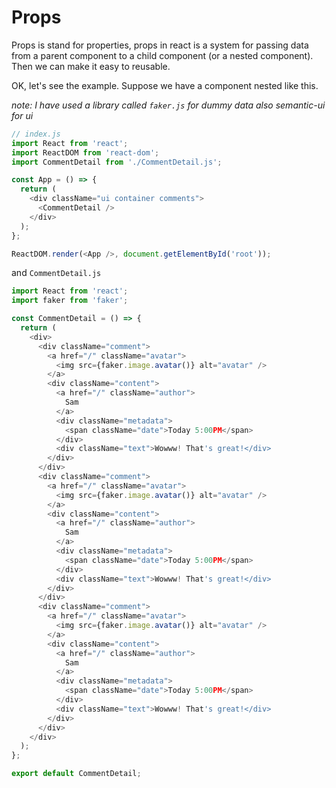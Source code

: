 # Props

Props is stand for properties, props in react is a system for passing data from a parent component to a child component (or a nested component). Then we can make it easy to reusable.

OK, let's see the example. Suppose we have a component nested like this.

*note: I have used a library called `faker.js` for dummy data also semantic-ui for ui*

```javascript
// index.js
import React from 'react';
import ReactDOM from 'react-dom';
import CommentDetail from './CommentDetail.js';

const App = () => {
  return (
    <div className="ui container comments">
      <CommentDetail />
    </div>
  );
};

ReactDOM.render(<App />, document.getElementById('root'));
```

and `CommentDetail.js`

```javascript
import React from 'react';
import faker from 'faker';

const CommentDetail = () => {
  return (
    <div>
      <div className="comment">
        <a href="/" className="avatar">
          <img src={faker.image.avatar()} alt="avatar" />
        </a>
        <div className="content">
          <a href="/" className="author">
            Sam
          </a>
          <div className="metadata">
            <span className="date">Today 5:00PM</span>
          </div>
          <div className="text">Wowww! That's great!</div>
        </div>
      </div>
      <div className="comment">
        <a href="/" className="avatar">
          <img src={faker.image.avatar()} alt="avatar" />
        </a>
        <div className="content">
          <a href="/" className="author">
            Sam
          </a>
          <div className="metadata">
            <span className="date">Today 5:00PM</span>
          </div>
          <div className="text">Wowww! That's great!</div>
        </div>
      </div>
      <div className="comment">
        <a href="/" className="avatar">
          <img src={faker.image.avatar()} alt="avatar" />
        </a>
        <div className="content">
          <a href="/" className="author">
            Sam
          </a>
          <div className="metadata">
            <span className="date">Today 5:00PM</span>
          </div>
          <div className="text">Wowww! That's great!</div>
        </div>
      </div>
    </div>
  );
};

export default CommentDetail;
```
